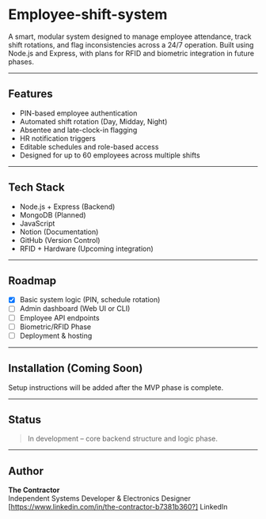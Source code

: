 # Employee-shift-system
A smart, modular system designed to manage employee attendance, track shift rotations, and flag inconsistencies across a 24/7 operation. Built using Node.js and Express, with plans for RFID and biometric integration in future phases.

---

## Features

- PIN-based employee authentication
- Automated shift rotation (Day, Midday, Night)
- Absentee and late-clock-in flagging
- HR notification triggers
- Editable schedules and role-based access
- Designed for up to 60 employees across multiple shifts
---

## Tech Stack

- Node.js + Express (Backend)
- MongoDB (Planned)
- JavaScript
- Notion (Documentation)
- GitHub (Version Control)
- RFID + Hardware (Upcoming integration)

---

## Roadmap

- [x] Basic system logic (PIN, schedule rotation)
- [ ] Admin dashboard (Web UI or CLI)
- [ ] Employee API endpoints
- [ ] Biometric/RFID Phase
- [ ] Deployment & hosting

---

## Installation (Coming Soon)

Setup instructions will be added after the MVP phase is complete.

---

## Status

> In development – core backend structure and logic phase.

---

## Author

**The Contractor**  
Independent Systems Developer & Electronics Designer  
[https://www.linkedin.com/in/the-contractor-b7381b360?] LinkedIn
